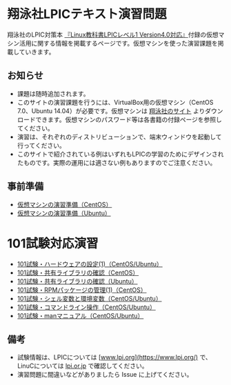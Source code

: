 # 翔泳社LPICテキスト演習問題
翔泳社のLPIC対策本 [『Linux教科書LPICレベル1 Version4.0対応』](http://www.seshop.com/product/detail/14703/)付録の仮想マシン活用に関する情報を掲載するページです。仮想マシンを使った演習課題を掲載していきます。

## お知らせ
* 課題は随時追加されます。
* このサイトの演習課題を行うには、VirtualBox用の仮想マシン（CentOS 7.0、Ubuntu 14.04）が必要です。仮想マシンは [翔泳社のサイト](http://www.shoeisha.co.jp/book/download/9784798141916/detail) よりダウンロードできます。仮想マシンのパスワード等は各書籍の付録ページを参照してください。
* 演習は、それぞれのディストリビューションで、端末ウィンドウを起動して行ってください。
* このサイトで紹介されている例はいずれもLPICの学習のためにデザインされたものです。実際の運用には適さない例もありますのでご注意ください。

## 事前準備
* [仮想マシンの演習準備（CentOS）](https://lpic.jp/lpicvm/101centos_pre.html)
* [仮想マシンの演習準備（Ubuntu）](https://lpic.jp/lpicvm/101ubuntu_pre.html)

# 101試験対応演習
* [101試験・ハードウェアの設定(1)（CentOS/Ubuntu）](101-1-01.md)
* [101試験・共有ライブラリの確認（CentOS）](102-3-01.md)
* [101試験・共有ライブラリの確認（Ubuntu）](102-3-01u.md)
* [101試験・RPMパッケージの管理(1)（CentOS）](102-5-01.md)
* [101試験・シェル変数と環境変数（CentOS/Ubuntu）](103-1-01.md)
* [101試験・コマンドライン操作（CentOS/Ubuntu）](103-1-02.md)
* [101試験・manマニュアル（CentOS/Ubuntu）](103-1-03.md)

## 備考
* 試験情報は、LPICについては [www.lpi.org](https://www.lpi.org/) で、LinuCについては [lpi.or.jp](https://lpi.or.jp/) で確認してください。
* 演習問題に間違いなどがありましたら Issue に上げてください。
